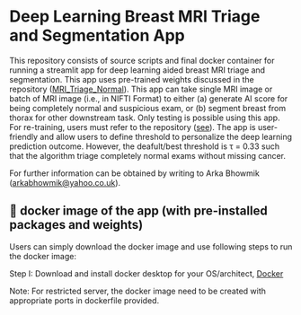 # Deep Learning Breast MRI Triage and Segmentation App

This repository consists of source scripts and final docker container for running a streamlit app for deep learning aided breast MRI triage and segmentation. This app uses pre-trained weights discussed in the repository ([MRI_Triage_Normal](https://github.com/Arka-Bhowmik/mri_triage_normal/)). This app can take single MRI image or batch of MRI image (i.e., in NIFTI Format) to either (a) generate AI score for being completely normal and suspicious exam, or (b) segment breast from thorax for other downstream task. Only testing is possible using this app. For re-training, users must refer to the repository ([see](https://github.com/Arka-Bhowmik/mri_triage_normal/tree/main/training)). The app is user-friendly and allow users to define threshold to personalize the deep learning prediction outcome. However, the deafult/best threshold is τ = 0.33 such that the algorithm triage completely normal exams without missing cancer.

For further information can be obtained by writing to Arka Bhowmik (arkabhowmik@yahoo.co.uk).

## 🐳  docker image of the app (with pre-installed packages and weights)
Users can simply download the docker image and use following steps to run the docker image:

Step I: Download and install docker desktop for your OS/architect, [Docker](https://www.docker.com/products/docker-desktop/)




Note: For restricted server, the docker image need to be created with appropriate ports in dockerfile provided.

